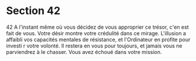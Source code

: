 # Section 42

42
A l'instant même où vous décidez de vous approprier ce trésor,
c'en est fait de vous. Votre désir montre votre crédulité dans ce
mirage. L'illusion a affaibli vos capacités mentales de résistance,
et l'Ordinateur en profite pour investi r votre volonté. Il restera en
vous pour toujours, et jamais vous ne parviendrez à le chasser.
Vous avez échoué dans votre mission.